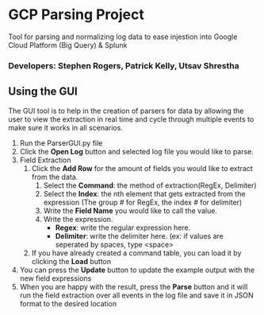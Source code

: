 # GCP Parsing Project
Tool for parsing and normalizing log data to ease injestion into Google Cloud Platform (Big Query) & Splunk
### Developers: Stephen Rogers, Patrick Kelly, Utsav Shrestha


## Using the GUI
The GUI tool is to help in the creation of parsers for data by allowing the user to view the extraction in real time and cycle through multiple events to make sure it works in all scenarios. 

1. Run the ParserGUI.py file
1. Click the **Open Log** button and selected log file you would like to parse.
1. Field Extraction
   1. Click the **Add Row** for the amount of fields you would like to extract from the data.
      1. Select the **Command**: the method of extraction(RegEx, Delimiter)
      1. Select the **Index**: the nth element that gets extracted from the expression (The group # for RegEx, the index # for delimiter)
      1. Write the **Field Name** you would like to call the value.
      1. Write the expression. 
         * **Regex**: write the regular expression here.
         * **Delimiter**: write the delimiter here. (ex: if values are seperated by spaces, type \<space\>
   1. If you have already created a command table, you can load it by clicking the **Load** button
1. You can press the **Update** button to update the example output with the new field expressions
1. When you are happy with the result, press the **Parse** button and it will run the field extraction over all events in the log file and save it in JSON format to the desired location
